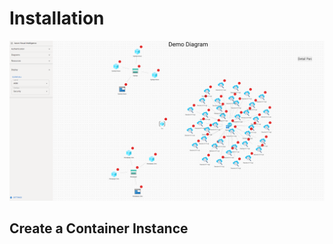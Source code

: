 # Installation

![azure visual intelligence last screenshot](assets/laststate.jpg)

## Create a Container Instance
